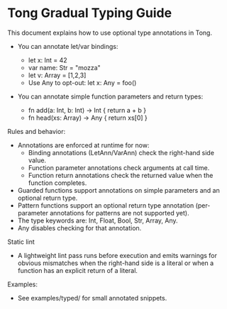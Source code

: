 # Tong Gradual Typing Guide

This document explains how to use optional type annotations in Tong.

- You can annotate let/var bindings:
  - let x: Int = 42
  - var name: Str = "mozza"
  - let v: Array = [1,2,3]
  - Use Any to opt-out: let x: Any = foo()

- You can annotate simple function parameters and return types:
  - fn add(a: Int, b: Int) -> Int { return a + b }
  - fn head(xs: Array) -> Any { return xs[0] }

Rules and behavior:
- Annotations are enforced at runtime for now:
  - Binding annotations (LetAnn/VarAnn) check the right-hand side value.
  - Function parameter annotations check arguments at call time.
  - Function return annotations check the returned value when the function completes.
- Guarded functions support annotations on simple parameters and an optional return type.
- Pattern functions support an optional return type annotation (per-parameter annotations for patterns are not supported yet).
- The type keywords are: Int, Float, Bool, Str, Array, Any.
- Any disables checking for that annotation.

Static lint
- A lightweight lint pass runs before execution and emits warnings for obvious mismatches when the right-hand side is a literal or when a function has an explicit return of a literal.

Examples:
- See examples/typed/ for small annotated snippets.
